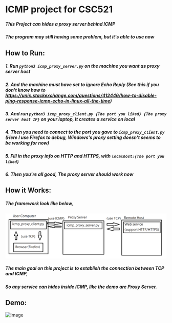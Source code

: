 # ICMP project for CSC521
##### This Project can hides a proxy server behind ICMP
##### The program may still having some problem, but it's able to use now
## How to Run:
##### 1. Run `python3 icmp_proxy_server.py` on the machine you want as proxy server host
##### 2. And the machine must have set to ignore Echo Reply (See this if you don't know how to https://unix.stackexchange.com/questions/412446/how-to-disable-ping-response-icmp-echo-in-linux-all-the-time)
##### 3. And run `python3 icmp_proxy_client.py {The port you liked} {The proxy server host IP}` on your laptop, It creates a service on local
##### 4. Then you need to connect to the port you gave to `icmp_proxy_client.py` (Here I use Firefox to debug, Windows's proxy setting doesn't seems to be working for now)
##### 5. Fill in the proxy info on HTTP and HTTPS, with `localhost:{The port you liked}`
##### 6. Then you're all good, The proxy server should work now
## How it Works:
##### The framework look like below, 
![image](https://github.com/taifu9920/icmp-practice/blob/main/Framework.png?raw=true)
##### The main goal on this project is to establish the connection between TCP and ICMP,
##### So any service can hides inside ICMP, like the demo are Proxy Server.
## Demo:
![image](https://github.com/taifu9920/icmp-practice/blob/main/demo/demo1.gif?raw=true)